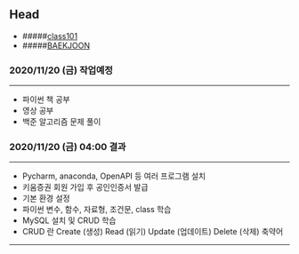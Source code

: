 ## Head

- #####[class101](https://class101.net/me/classes)
- #####[BAEKJOON](https://www.acmicpc.net/)


### 2020/11/20 (금) 작업예정

---
- 파이썬 책 공부
- 영상 공부
- 백준 알고리즘 문제 풀이

### 2020/11/20 (금) 04:00 결과

---
- Pycharm, anaconda, OpenAPI 등 여러 프로그램 설치
- 키움증권 회원 가입 후 공인인증서 발급
- 기본 환경 설정
- 파이썬 변수, 함수, 자료형, 조건문, class 학습
- MySQL 설치 및 CRUD 학습
- CRUD 란 Create (생성) Read (읽기) Update (업데이트) Delete (삭제) 축약어
---